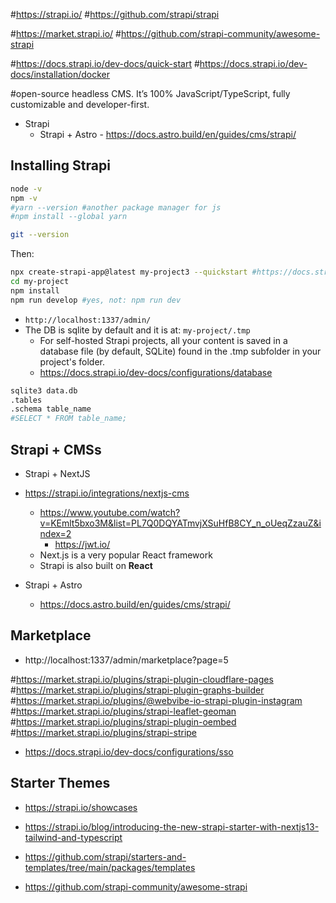 

#https://strapi.io/
#https://github.com/strapi/strapi

#https://market.strapi.io/
#https://github.com/strapi-community/awesome-strapi

#https://docs.strapi.io/dev-docs/quick-start
#https://docs.strapi.io/dev-docs/installation/docker

#open-source headless CMS. It’s 100% JavaScript/TypeScript, fully customizable and developer-first. 

* Strapi
  * Strapi + Astro - https://docs.astro.build/en/guides/cms/strapi/


## Installing Strapi 


```sh
node -v
npm -v
#yarn --version #another package manager for js
#npm install --global yarn

git --version
```

Then:

```sh
npx create-strapi-app@latest my-project3 --quickstart #https://docs.strapi.io/dev-docs/installation/cli
cd my-project
npm install
npm run develop #yes, not: npm run dev
```

* `http://localhost:1337/admin/`
* The DB is sqlite by default and it is at: `my-project/.tmp`
    * For self-hosted Strapi projects, all your content is saved in a database file (by default, SQLite) found in the .tmp subfolder in your project's folder.
    * https://docs.strapi.io/dev-docs/configurations/database

```sh
sqlite3 data.db
.tables
.schema table_name
#SELECT * FROM table_name;
```



## Strapi + CMSs

* Strapi + NextJS
* https://strapi.io/integrations/nextjs-cms
    * https://www.youtube.com/watch?v=KEmlt5bxo3M&list=PL7Q0DQYATmvjXSuHfB8CY_n_oUeqZzauZ&index=2
        * https://jwt.io/
    * Next.js is a very popular React framework
    * Strapi is also built on **React**

* Strapi + Astro
    * https://docs.astro.build/en/guides/cms/strapi/


## Marketplace

* http://localhost:1337/admin/marketplace?page=5


#https://market.strapi.io/plugins/strapi-plugin-cloudflare-pages
#https://market.strapi.io/plugins/strapi-plugin-graphs-builder
#https://market.strapi.io/plugins/@webvibe-io-strapi-plugin-instagram
#https://market.strapi.io/plugins/strapi-leaflet-geoman
#https://market.strapi.io/plugins/strapi-plugin-oembed
#https://market.strapi.io/plugins/strapi-stripe

* https://docs.strapi.io/dev-docs/configurations/sso


## Starter Themes

* https://strapi.io/showcases
* https://strapi.io/blog/introducing-the-new-strapi-starter-with-nextjs13-tailwind-and-typescript
* https://github.com/strapi/starters-and-templates/tree/main/packages/templates

* https://github.com/strapi-community/awesome-strapi